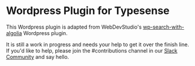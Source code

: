 # Wordpress Plugin for Typesense

This Wordpress plugin is adapted from WebDevStudio's [wp-search-with-algolia](https://github.com/WebDevStudios/wp-search-with-algolia) Wordpress plugin.

It is still a work in progress and needs your help to get it over the finish line. If you'd like to help, please join the #contributions channel in our [Slack Community](https://join.slack.com/t/typesense-community/shared_invite/zt-mx4nbsbn-AuOL89O7iBtvkz136egSJg) and say hello.
